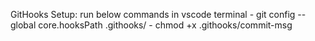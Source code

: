 GitHooks Setup:
run below commands in vscode terminal - git config --global core.hooksPath .githooks/ - chmod +x .githooks/commit-msg